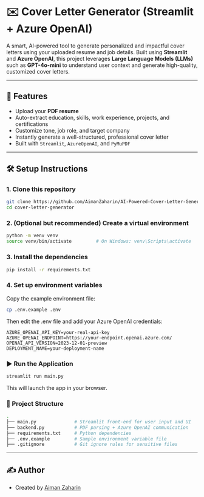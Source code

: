 # ✉️ Cover Letter Generator (Streamlit + Azure OpenAI)

A smart, AI-powered tool to generate personalized and impactful cover letters using your uploaded resume and job details. Built using **Streamlit** and **Azure OpenAI**, this project leverages **Large Language Models (LLMs)** such as **GPT-4o-mini** to understand user context and generate high-quality, customized cover letters.

---

## 🚀 Features

- Upload your **PDF resume**
- Auto-extract education, skills, work experience, projects, and certifications
- Customize tone, job role, and target company
- Instantly generate a well-structured, professional cover letter
- Built with `Streamlit`, `AzureOpenAI`, and `PyMuPDF`

---

## 🛠️ Setup Instructions

### 1. Clone this repository
```bash
git clone https://github.com/AimanZaharin/AI-Powered-Cover-Letter-Generator.git
cd cover-letter-generator
```

### 2. (Optional but recommended) Create a virtual environment
```bash
python -m venv venv
source venv/bin/activate         # On Windows: venv\Scripts\activate
```

### 3. Install the dependencies
```bash
pip install -r requirements.txt
```

### 4. Set up environment variables
Copy the example environment file:
```bash
cp .env.example .env
```
Then edit the .env file and add your Azure OpenAI credentials:
```env
AZURE_OPENAI_API_KEY=your-real-api-key
AZURE_OPENAI_ENDPOINT=https://your-endpoint.openai.azure.com/
OPENAI_API_VERSION=2023-12-01-preview
DEPLOYMENT_NAME=your-deployment-name
```

### ▶️ Run the Application
```bash
streamlit run main.py
```
This will launch the app in your browser.

### 📁 Project Structure
```bash
.
├── main.py              # Streamlit front-end for user input and UI
├── backend.py           # PDF parsing + Azure OpenAI communication
├── requirements.txt     # Python dependencies
├── .env.example         # Sample environment variable file
├── .gitignore           # Git ignore rules for sensitive files
```

---

## ✍️ Author
- Created by [Aiman Zaharin](https://www.linkedin.com/in/aimanzaharin)






